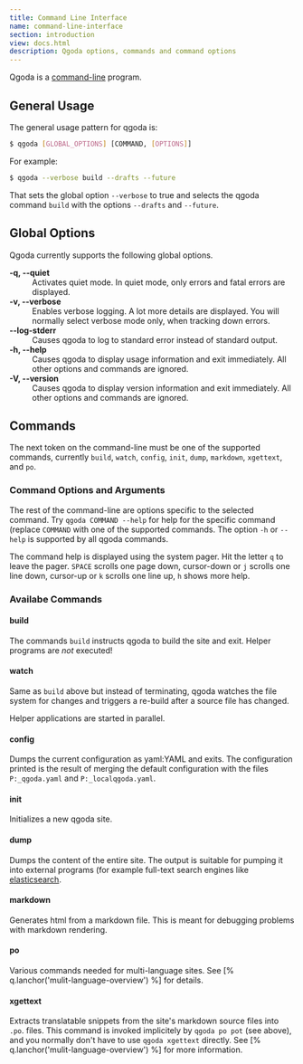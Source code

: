 ```yaml
---
title: Command Line Interface
name: command-line-interface
section: introduction
view: docs.html
description: Qgoda options, commands and command options
---
```

Qgoda is a [command-line](http://www.guido-flohr.net/command-line/) program.
<qgoda-toc/>

## General Usage

The general usage pattern for qgoda is:

<!--qgoda-no-xgettext-->
```bash
$ qgoda [GLOBAL_OPTIONS] [COMMAND, [OPTIONS]]
```
<!--/qgoda-no-xgettext-->

For example:

<!--qgoda-no-xgettext-->
```bash
$ qgoda --verbose build --drafts --future
```
<!--/qgoda-no-xgettext-->

That sets the global option `--verbose` to true and selects the qgoda command `build` with the options `--drafts` and `--future`.

## Global Options

Qgoda currently supports the following global options.

<dl>
  <dt><strong>-q, --quiet</strong></dt>
  <dd>Activates quiet mode.  In quiet mode, only errors and fatal errors are displayed.</dd>

  <dt><strong>-v, --verbose</strong></dt>
  <dd>Enables verbose logging.  A lot more details are displayed.  You will normally select verbose mode only, when tracking down errors.</dd>

  <dt><strong>--log-stderr</strong></dt>
  <dd>Causes qgoda to log to standard error instead of standard output.</dd>

  <dt><strong>-h, --help</strong></dt>
  <dd>Causes qgoda to display usage information and exit immediately.  All other options and commands are ignored.</dd>

  <dt><strong>-V, --version</strong></dt>
  <dd>Causes qgoda to display version information and exit immediately.  All other options and commands are ignored.</dd>
</dl>

## Commands

The next token on the command-line must be one of the supported commands, currently `build`, `watch`, `config`, `init`, `dump`, `markdown`, `xgettext`, and `po`.

### Command Options and Arguments

The rest of the command-line are options specific to the selected command.  Try `qgoda COMMAND --help` for help for the specific command (replace `COMMAND` with one of the supported commands.  The option `-h` or `--help` is supported by all qgoda commands.

The command help is displayed using the system pager.  Hit the letter `q` to leave the pager.  `SPACE` scrolls one page down, cursor-down or `j` scrolls one line down, cursor-up or `k` scrolls one line up, `h` shows more help.

### Availabe Commands

<!--qgoda-no-xgettext-->
#### build
<!--/qgoda-no-xgettext-->

The commands `build` instructs qgoda to build the site and exit.  Helper programs are *not* executed!

<!--qgoda-no-xgettext-->
#### watch
<!--/qgoda-no-xgettext-->

Same as `build` above but instead of terminating, qgoda watches the file system for changes and triggers a re-build after a source file has changed.

Helper applications are started in parallel.

<!--qgoda-no-xgettext-->
#### config
<!--/qgoda-no-xgettext-->

Dumps the current configuration as <q-term>yaml:YAML</q-term> and exits.  The configuration printed is the result of merging the default configuration with the files `P:_qgoda.yaml` and `P:_localqgoda.yaml`.

<!--qgoda-no-xgettext-->
#### init
<!--/qgoda-no-xgettext-->

Initializes a new qgoda site.

<!--qgoda-no-xgettext-->
#### dump
<!--/qgoda-no-xgettext-->

Dumps the content of the entire site.  The output is suitable for pumping it into external programs (for example full-text search engines like [elasticsearch](https://www.elastic.co/).

<!--qgoda-no-xgettext-->
#### markdown
<!--/qgoda-no-xgettext-->

Generates <q-term>html</q-term> from a <q-term>markdown</q-term> file.  This is meant for debugging problems with markdown rendering.

<!--qgoda-no-xgettext-->
#### po
<!--/qgoda-no-xgettext-->

Various commands needed for multi-language sites.  See [% q.lanchor('mulit-language-overview') %] for details.

<!--qgoda-no-xgettext-->
#### xgettext
<!--/qgoda-no-xgettext-->

Extracts translatable snippets from the site's markdown source files into `.po`. files.  This command is invoked implicitely by `qgoda po pot` (see above), and you normally don't have to use `qgoda xgettext` directly.  See [% q.lanchor('mulit-language-overview') %] for more information.

